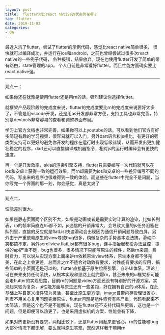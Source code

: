 ```yaml
---
layout: post
title:  flutter对比react native的优劣势在哪？
tag: flutter
date: 2019-11-03
categories:
- QA
---
```

 
最近入坑了flutter，尝试了flutter的示例代码，感觉比react native简单很多，
很快就可以编译成功，并运行在ios和android，之前也曾经尝试过很多次react native的一些例子代码，
各种报错，结果放弃。现在也使用flutter开发了简单的带有路由，state管理的app，
个人目前是非常看好flutter。而且性能方面确实要比react native强。

---------------

观点一：

如果你还在犹豫是使用flutter还是用rn的话，强烈建议你选择flutter。

就框架产品现阶段的完成度来说，flutter的完成度要比rn的完成度来说要好太多了，不管是用vscode开发，还是用as开发都非常方便，支持工具也非常完善，特别是devtools非常容易的查看和调整界面布局。

学习上官方文档也非常完善，如果你可以上youtube的话，可以看到他们官方有好多简短有趣的学习视频，很容易就可以入门。另外dart语言和js相比，有更好的强类型支持可以更好的避免你开发的程序在运行时出现低级错误，从而开发出更加健壮稳定的程序，dart还可以直接编译成机器指令，相对js的运行时编译会有更快的速度。

再一个是开发效率，skia的渲染引擎支持，flutter只需要编写一次代码就可以在ios和安卓上获得一致的运行效果，而rn却需要为ios和安卓的一些差异编写不同的代码，写出来的程序也很难得到一致的体验，而这些在flutter中完全不是问题，当你写完一个界面的那一刻，你会感觉，真是太爽了


-----
观点二，

性能差别很大。

如果是静态页面两个区别不大，如果是动画或者是需要实时计算的渲染，比如长列表，rn的帧率简直连h5都不如，js通信的开销非常大，会导致大量的js任务阻塞在队列里，直接的反应就是flatList快速滑动会出现因为通信开销问题导致白屏，另外由于严重依赖原生的view导致bug很多，稍微复杂的手势基本没法搞，滑动冲突都搞不定，另外scrollview.flatList都有很多bug，连手指抬起都没办法监控，提供的api严重不足，bug也很多，很多情况下只能写原生的控件，然后rn来调，费时费力，可以说从实现方案上面来讲rn依赖原生view体系，原生本身都不够完美，在此之上会更差，总而言之rn不适合对动效有要求，对性能有要求的应用，搞些简单的小页面还是可以的，flutter直接基于原生绘图引擎，自带UI体系，理论上可在未来支持任何系统，从根本实现和思路上就完爆rn，甚至未来的ui框架都可能会走flutter的实现思路，目前rn的问题是video方面还没有特别好的开源方案，实现起来较为复杂，ui性能方面与原生还有一些差距，好在拥有自己的ui体系，在此基础上写自定义控件较为灵活，甚至比原生更方便，image自带内存管理很省心，列表不用关心复用问题完爆原生，flutter问题是组件嵌套有些严重，代码看起来不太简洁，但是这个也不是不能解决，现在flutter还不支持代码热更新，这也是一个问题，但是即便可以热更了，也是采用虚拟机的方案，性能会有下降，

如果对热更新没有要求，两相比较下，还是flutter用起来更省心，rn的性能和bug大部分情况下都无解，要么就得原生实现，既然这样我干嘛用rn


